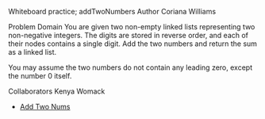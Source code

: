 Whiteboard practice; addTwoNumbers
Author Coriana Williams

Problem Domain
You are given two non-empty linked lists representing two non-negative integers. The digits are stored in reverse order, and each of their nodes contains a single digit. Add the two numbers and return the sum as a linked list.

You may assume the two numbers do not contain any leading zero, except the number 0 itself.

Collaborators Kenya Womack
- [Add Two Nums](../whiteboard37.png)
